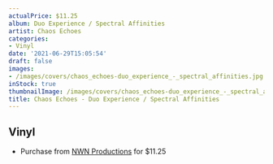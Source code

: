 ```yaml
---
actualPrice: $11.25
album: Duo Experience / Spectral Affinities
artist: Chaos Echoes
categories:
- Vinyl
date: '2021-06-29T15:05:54'
draft: false
images:
- /images/covers/chaos_echoes-duo_experience_-_spectral_affinities.jpg
inStock: true
thumbnailImage: /images/covers/chaos_echoes-duo_experience_-_spectral_affinities-thumb.jpg
title: Chaos Echoes - Duo Experience / Spectral Affinities
---
```


## Vinyl
* Purchase from [NWN Productions](http://shop.nwnprod.com/index.php?route=product/product&path=75&product_id=2378&sort=pd.name&order=ASC) for $11.25

